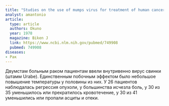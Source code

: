 ```yaml
---
title: "Studies on the use of mumps virus for treatment of human cancer"
analyst: amantonio
article:
  type: article
  authors: Okuno
  year: 1978
  magazine: Biken J
  link: https://www.ncbi.nlm.nih.gov/pubmed/749908
  pubmed: 749908
diseases:
- Рак
---
```


Двумстам больным раком пациентам ввели внутривенно вирус свинки (штамм Urabe). Единственным побочным эффектом было небольшое повышение температуры у половины из них.
У 26 пациентов наблюдалась регрессия опухоли, у большинства исчезла боль, у 30 из 35 уменьшилось или прекратилось кровотечение, у 30 из 41 уменьшились или пропали асциты и отеки.

